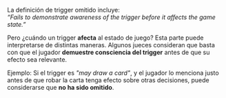 La definición de trigger omitido incluye:  
_“Fails to demonstrate awareness of the trigger before it affects the game state.”_

Pero ¿cuándo un trigger **afecta** al estado de juego? Esta parte puede interpretarse de distintas maneras. Algunos jueces consideran que basta con que el jugador **demuestre consciencia del trigger** antes de que su efecto sea relevante.

Ejemplo: Si el trigger es _"may draw a card"_, y el jugador lo menciona justo antes de que robar la carta tenga efecto sobre otras decisiones, puede considerarse que **no ha sido omitido**.